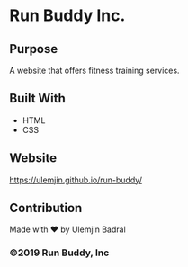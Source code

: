 # Run Buddy Inc.

## Purpose
A website that offers fitness training services.

## Built With
* HTML
* CSS

## Website
https://ulemjin.github.io/run-buddy/

## Contribution
Made with ❤️ by Ulemjin Badral

### ©️2019 Run Buddy, Inc 
